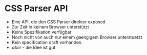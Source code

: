 # CSS Parser API

- Eine API, die den CSS Parser direkter exposed
- Zur Zeit in keinem Browser unterstützt
- Keine Spezifikation verfügbar
- Noch nicht von auch nur einem gaengigem Browser unterstuetzt
- Kein specification draft vorhanden.
- *aber* - die Idee ist gut.
